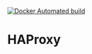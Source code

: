 [![Docker Automated build](https://img.shields.io/docker/automated/jrottenberg/ffmpeg.svg)](https://hub.docker.com/r/pigumergroup/haproxy)

HAProxy
=======
